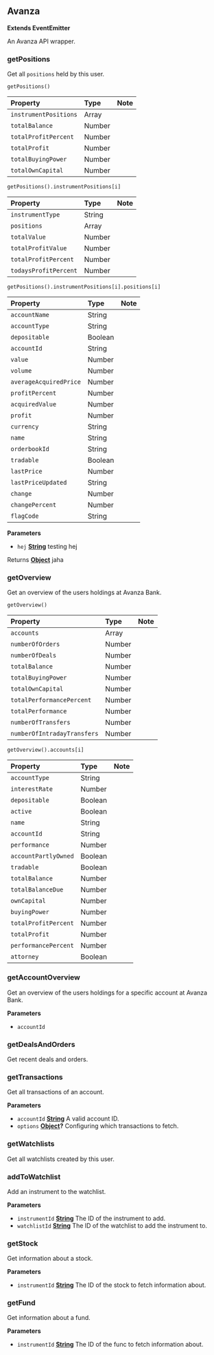 <!-- Generated by documentation.js. Update this documentation by updating the source code. -->

## Avanza

**Extends EventEmitter**

An Avanza API wrapper.

### getPositions

Get all `positions` held by this user.

`getPositions()`

| Property              | Type   | Note |
| :-------------------- | :----- | ---- |
| `instrumentPositions` | Array  |      |
| `totalBalance`        | Number |      |
| `totalProfitPercent`  | Number |      |
| `totalProfit`         | Number |      |
| `totalBuyingPower`    | Number |      |
| `totalOwnCapital`     | Number |      |

`getPositions().instrumentPositions[i]`

| Property              | Type   | Note |
| :-------------------- | :----- | ---- |
| `instrumentType`      | String |      |
| `positions`           | Array  |      |
| `totalValue`          | Number |      |
| `totalProfitValue`    | Number |      |
| `totalProfitPercent`  | Number |      |
| `todaysProfitPercent` | Number |      |

`getPositions().instrumentPositions[i].positions[i]`

| Property               | Type    | Note |
| :--------------------- | :------ | ---- |
| `accountName`          | String  |      |
| `accountType`          | String  |      |
| `depositable`          | Boolean |      |
| `accountId`            | String  |      |
| `value`                | Number  |      |
| `volume`               | Number  |      |
| `averageAcquiredPrice` | Number  |      |
| `profitPercent`        | Number  |      |
| `acquiredValue`        | Number  |      |
| `profit`               | Number  |      |
| `currency`             | String  |      |
| `name`                 | String  |      |
| `orderbookId`          | String  |      |
| `tradable`             | Boolean |      |
| `lastPrice`            | Number  |      |
| `lastPriceUpdated`     | String  |      |
| `change`               | Number  |      |
| `changePercent`        | Number  |      |
| `flagCode`             | String  |      |

**Parameters**

-   `hej` **[String](https://developer.mozilla.org/en-US/docs/Web/JavaScript/Reference/Global_Objects/String)** testing hej

Returns **[Object](https://developer.mozilla.org/en-US/docs/Web/JavaScript/Reference/Global_Objects/Object)** jaha

### getOverview

Get an overview of the users holdings at Avanza Bank.

`getOverview()`

| Property                    | Type   | Note |
| :-------------------------- | :----- | ---- |
| `accounts`                  | Array  |      |
| `numberOfOrders`            | Number |      |
| `numberOfDeals`             | Number |      |
| `totalBalance`              | Number |      |
| `totalBuyingPower`          | Number |      |
| `totalOwnCapital`           | Number |      |
| `totalPerformancePercent`   | Number |      |
| `totalPerformance`          | Number |      |
| `numberOfTransfers`         | Number |      |
| `numberOfIntradayTransfers` | Number |      |

`getOverview().accounts[i]`

| Property             | Type    | Note |
| :------------------- | :------ | ---- |
| `accountType`        | String  |      |
| `interestRate`       | Number  |      |
| `depositable`        | Boolean |      |
| `active`             | Boolean |      |
| `name`               | String  |      |
| `accountId`          | String  |      |
| `performance`        | Number  |      |
| `accountPartlyOwned` | Boolean |      |
| `tradable`           | Boolean |      |
| `totalBalance`       | Number  |      |
| `totalBalanceDue`    | Number  |      |
| `ownCapital`         | Number  |      |
| `buyingPower`        | Number  |      |
| `totalProfitPercent` | Number  |      |
| `totalProfit`        | Number  |      |
| `performancePercent` | Number  |      |
| `attorney`           | Boolean |      |

### getAccountOverview

Get an overview of the users holdings for a specific account at Avanza Bank.

**Parameters**

-   `accountId`  

### getDealsAndOrders

Get recent deals and orders.

### getTransactions

Get all transactions of an account.

**Parameters**

-   `accountId` **[String](https://developer.mozilla.org/en-US/docs/Web/JavaScript/Reference/Global_Objects/String)** A valid account ID.
-   `options` **[Object](https://developer.mozilla.org/en-US/docs/Web/JavaScript/Reference/Global_Objects/Object)?** Configuring which transactions to fetch.

### getWatchlists

Get all watchlists created by this user.

### addToWatchlist

Add an instrument to the watchlist.

**Parameters**

-   `instrumentId` **[String](https://developer.mozilla.org/en-US/docs/Web/JavaScript/Reference/Global_Objects/String)** The ID of the instrument to add.
-   `watchlistId` **[String](https://developer.mozilla.org/en-US/docs/Web/JavaScript/Reference/Global_Objects/String)** The ID of the watchlist to add the instrument to.

### getStock

Get information about a stock.

**Parameters**

-   `instrumentId` **[String](https://developer.mozilla.org/en-US/docs/Web/JavaScript/Reference/Global_Objects/String)** The ID of the stock to fetch information about.

### getFund

Get information about a fund.

**Parameters**

-   `instrumentId` **[String](https://developer.mozilla.org/en-US/docs/Web/JavaScript/Reference/Global_Objects/String)** The ID of the func to fetch information about.
